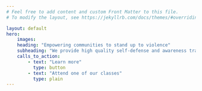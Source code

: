 ```yaml
---
# Feel free to add content and custom Front Matter to this file.
# To modify the layout, see https://jekyllrb.com/docs/themes/#overriding-theme-defaults

layout: default
hero:
    images:
    heading: "Empowering communities to stand up to violence"
    subheading: "We provide high quality self-defense and awareness training to local communities in the Los Angeles County and the greater Los Angeles area."
    calls_to_action:
        - text: "Learn more"
          type: button
        - text: "Attend one of our classes"
          type: plain
---
```

